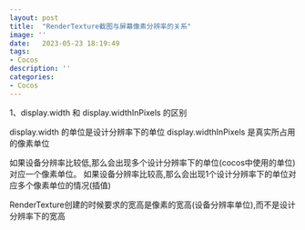 ```yaml
---
layout: post
title:  "RenderTexture截图与屏幕像素分辨率的关系"
image: ''
date:   2023-05-23 18:19:49
tags:
- Cocos
description: ''
categories: 
- Cocos
---
```


1、display.width 和 display.widthInPixels 的区别

display.width 的单位是设计分辨率下的单位
display.widthInPixels 是真实所占用的像素单位

如果设备分辨率比较低,那么会出现多个设计分辨率下的单位(cocos中使用的单位)对应一个像素单位。
如果设备分辨率比较高,那么会出现1个设计分辨率下的单位对应多个像素单位的情况(插值)

RenderTexture创建的时候要求的宽高是像素的宽高(设备分辨率单位),而不是设计分辨率下的宽高